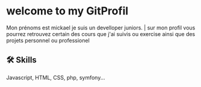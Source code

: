 
# welcome to my GitProfil

Mon prénoms est mickael je suis un develloper juniors.
|
sur mon profil vous pourrez retrouvez certain des cours que j'ai suivis ou exercise ainsi que des projets personnel ou professionel 





## 🛠 Skills
Javascript, HTML, CSS, php, symfony...
